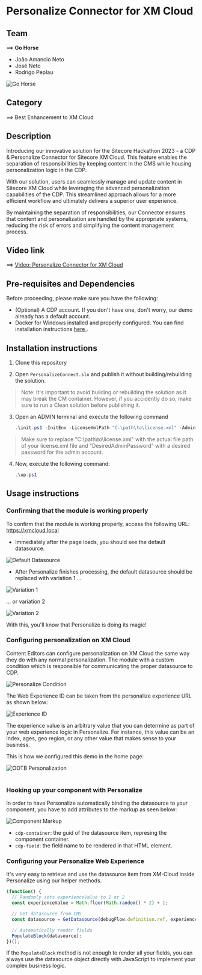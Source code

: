 # Personalize Connector for XM Cloud

## Team
⟹ **Go Horse**
- João Amancio Neto
- José Neto
- Rodrigo Peplau

![Go Horse](https://github.com/Sitecore-Hackathon/2020-Team-Go-Horse/raw/master/documentation/images/gohorse.jpg?raw=true)

## Category
⟹ Best Enhancement  to XM Cloud

## Description
Introducing our innovative solution for the Sitecore Hackathon 2023 - a CDP & Personalize Connector for Sitecore XM Cloud. This feature enables the separation of responsibilities by keeping content in the CMS while housing personalization logic in the CDP.

With our solution, users can seamlessly manage and update content in Sitecore XM Cloud while leveraging the advanced personalization capabilities of the CDP. This streamlined approach allows for a more efficient workflow and ultimately delivers a superior user experience.

By maintaining the separation of responsibilities, our Connector ensures that content and personalization are handled by the appropriate systems, reducing the risk of errors and simplifying the content management process.

## Video link

⟹ [Video: Personalize Connector for XM Cloud](https://youtu.be/mPGGNcIrB_s?target=_new)

## Pre-requisites and Dependencies

Before proceeding, please make sure you have the following:

- (Optional) A CDP account. If you don't have one, don't worry, our demo already has a default account.
- Docker for Windows installed and properly configured. You can find installation instructions [ here ](https://docs.docker.com/desktop/install/windows-install/).

## Installation instructions

1. Clone this repository

2. Open `PersonalizeConnect.sln` and publish it without building/rebuilding the solution.

> Note: It's important to avoid building or rebuilding the solution as it may break the CM container. However, if you accidently do so, make sure to run a Clean solution before publishing it.

3. Open an ADMIN terminal and execute the following command

    ```ps1
    .\init.ps1 -InitEnv -LicenseXmlPath "C:\path\to\license.xml" -AdminPassword "DesiredAdminPassword"
    ```
> Make sure to replace "C:\path\to\license.xml" with the actual file path of your license.xml file and  "DesiredAdminPassword" with a desired password for the admin account.

4. Now, execute the following command:

    ```ps1
    .\up.ps1
    ```

## Usage instructions

### Confirming that the module is working properly

To confirm that the module is working properly, access the following URL: https://xmcloud.local

* Immediately after the page loads, you should see the default datasource.

![Default Datasource](docs/images/01-DefaultDatasource.png?raw=true "")

* After Personalize finishes processing, the default datasource should be replaced with variation 1 ...

![Variation 1](docs/images/02-VAR1.png?raw=true)

... or variation 2

![Variation 2](docs/images/03-VAR2.png?raw=true)

With this, you'll know that Personalize is doing its magic!

### Configuring personalization on XM Cloud

Content Editors can configure personalization on XM Cloud the same way they do with any normal personalization. The module with a custom condition which is responsible for communicating the proper datasource to CDP.

![Personalize Condition](docs/images/04-Condition.png?raw=true)

The Web Experience ID can be taken from the personalize experience URL as shown below:

![Experience ID](docs/images/06-ExperienceId.png?raw=true)

The experience value is an arbitrary value that you can determine as part of your web experience logic in Personalize. For instance, this value can be an index, ages, geo region, or any other value that makes sense to your business.  

This is how we configured this demo in the home page:

![OOTB Personalization](docs/images/05-PersonalizationSetup.png?raw=true)
<br /><br />
### Hooking up your component with Personalize

In order to have Personalize automatically binding the datasource to your component, you have to add attributes to the markup as seen below:

![Component Markup](docs/images/07-ComponentMarkup.png?raw=true)

* `cdp-container`: the guid of the datasource item, represing the component container.
* `cdp-field`: the field name to be rendered in that HTML element.

### Configuring your Personalize Web Experience

It's very easy to retrieve and use the datasource item from XM-Cloud inside Personalize using our helper methods.

```javascript
(function() {
  // Randomly sets experienceValue to 1 or 2
  const experienceValue = Math.floor(Math.random() * 2) + 1;

  // Get datasource from CMS
  const datasource = GetDatasource(debugFlow.definition.ref, experienceValue);

  // Automatically render fields
  PopulateBlock(datasource);
})();
```

If the `PopulateBlock` method is not enough to render all your fields, you can always use the datasource object directly with JavaScript to implement your complex business logic.


